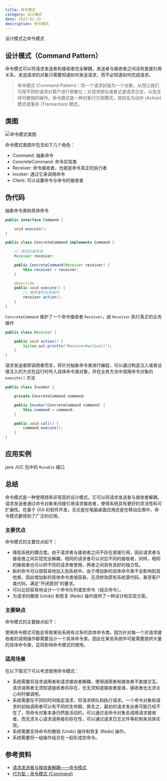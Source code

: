 ```yaml
---
title: 命令模式
category: 设计模式
date: 2023-02-19
description: 命令模式
---
```


设计模式之命令模式
<!-- more -->

## 设计模式（Command Pattern）

命令模式可以将请求发送者和接收者完全解耦，发送者与接收者之间没有直接引用关系，发送请求的对象只需要知道如何发送请求，而不必知道如何完成请求。

> 命令模式 (Command Pattern)：将一个请求封装为一个对象，从而让我们可用不同的请求对客户进行参数化；对请求排队或者记录请求日志，以及支持可撤销的操作。命令模式是一种对象行为型模式，其别名为动作 (Action) 模式或事务 (Transaction) 模式。

## 类图

![命令模式类图](https://cdn.staticaly.com/gh/AlexChen68/images@master/blog/advance/command_pattern.png)

命令模式类图中包含如下几个角色：

- Command: 抽象命令
- ConcreteCommand: 命令实现类
- Receiver: 命令接收者，也就是命令真正的执行者
- Invoker: 通过它来调用命令
- Client: 可以设置命令与命令的接收者

## 伪代码

抽象命令类和具体命令

```java
public interface Command {

    void execute();
}

public class ConcreteCommand implements Command {

    // 请求的接收者
    Receiver receiver;

    public ConcreteCommand(Receiver receiver) {
        this.receiver = receiver;
    }

    @Override
    public void execute() {
        // 接收者的业务操作
        receiver.action();
    }
}
```

`ConcreteCommand` 维护了一个命令接收者 `Receiver`，由 `Receiver` 执行真正的业务操作

```java
public class Receiver {

    public void action() {
        System.out.println("Receiver#action()");
    }
}
```

请求发送者即调用者而言，将针对抽象命令类进行编程，可以通过构造注入或者设值注入的方式在运行时传入具体命令类对象，并在业务方法中调用命令对象的 `execute()` 方法

```java
public class Invoker {

    private ConcreteCommand command;

    public Invoker(ConcreteCommand command) {
        this.command = command;
    }

    public void call() {
        command.execute();
    }
}
```

## 应用实例

java JUC 包中的 `Runable` 接口

## 总结

命令模式是一种使用频率非常高的设计模式，它可以将请求发送者与接收者解耦，请求发送者通过命令对象来间接引用请求接收者，使得系统具有更好的灵活性和可扩展性。在基于 GUI 的软件开发，无论是在电脑桌面应用还是在移动应用中，命令模式都得到了广泛的应用。

### 主要优点

命令模式的主要优点如下：

- 降低系统的耦合度。由于请求者与接收者之间不存在直接引用，因此请求者与接收者之间实现完全解耦，相同的请求者可以对应不同的接收者，同样，相同的接收者也可以供不同的请求者使用，两者之间具有良好的独立性。
- 新的命令可以很容易地加入到系统中。由于增加新的具体命令类不会影响到其他类，因此增加新的具体命令类很容易，无须修改原有系统源代码，甚至客户类代码，满足“开闭原则”的要求。
- 可以比较容易地设计一个命令队列或宏命令（组合命令）。
- 为请求的撤销 (Undo) 和恢复 (Redo) 操作提供了一种设计和实现方案。

### 主要缺点

命令模式的主要缺点如下：

使用命令模式可能会导致某些系统有过多的具体命令类。因为针对每一个对请求接收者的调用操作都需要设计一个具体命令类，因此在某些系统中可能需要提供大量的具体命令类，这将影响命令模式的使用。

### 适用场景

在以下情况下可以考虑使用命令模式：

- 系统需要将请求调用者和请求接收者解耦，使得调用者和接收者不直接交互。请求调用者无须知道接收者的存在，也无须知道接收者是谁，接收者也无须关心何时被调用。
- 系统需要在不同的时间指定请求、将请求排队和执行请求。一个命令对象和请求的初始调用者可以有不同的生命期，换言之，最初的请求发出者可能已经不在了，而命令对象本身仍然是活动的，可以通过该命令对象去调用请求接收者，而无须关心请求调用者的存在性，可以通过请求日志文件等机制来具体实现。
- 系统需要支持命令的撤销 (Undo) 操作和恢复 (Redo) 操作。
- 系统需要将一组操作组合在一起形成宏命令。

## 参考资料

- [请求发送者与接收者解耦——命令模式](https://blog.csdn.net/lovelion/article/details/8806677)
- [行为型 - 命令模式 (Command)](https://pdai.tech/md/dev-spec/pattern/18_command.html)
 